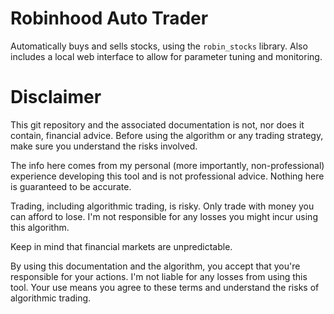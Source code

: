 # Robinhood Auto Trader
Automatically buys and sells stocks, using the `robin_stocks` library. Also includes a local web interface to allow for parameter tuning and monitoring.

# Disclaimer
This git repository and the associated documentation is not, nor does it contain, financial advice. Before using the algorithm or any trading strategy, make sure you understand the risks involved.

The info here comes from my personal (more importantly, non-professional) experience developing this tool and is not professional advice. Nothing here is guaranteed to be accurate. 

Trading, including algorithmic trading, is risky. Only trade with money you can afford to lose. I'm not responsible for any losses you might incur using this algorithm.

Keep in mind that financial markets are unpredictable.

By using this documentation and the algorithm, you accept that you're responsible for your actions. I'm not liable for any losses from using this tool. Your use means you agree to these terms and understand the risks of algorithmic trading.